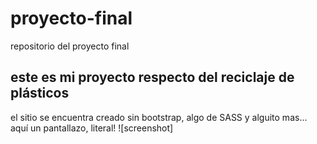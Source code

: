 # proyecto-final

repositorio del proyecto final

## este es mi proyecto respecto del reciclaje de plásticos

el sitio se encuentra creado sin bootstrap, algo de SASS y alguito mas...
aquí un pantallazo, literal!
![screenshot]
